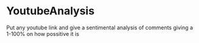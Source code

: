 # YoutubeAnalysis
Put any youtube link and give a sentimental analysis of comments giving a 1-100% on how possitive it is
